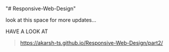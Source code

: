 "# Responsive-Web-Design" 

look at this space for more updates...

HAVE A LOOK AT
>https://akarsh-ts.github.io/Responsive-Web-Design/part2/
